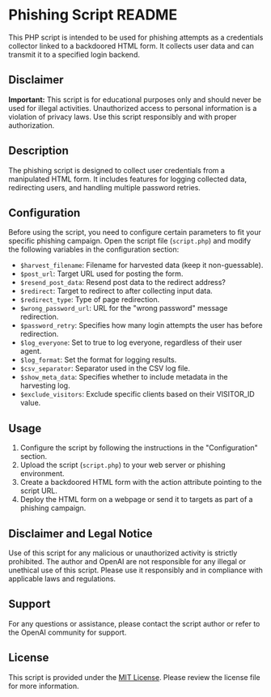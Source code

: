 # Phishing Script README

This PHP script is intended to be used for phishing attempts as a credentials collector linked to a backdoored HTML form. It collects user data and can transmit it to a specified login backend.

## Disclaimer

**Important:** This script is for educational purposes only and should never be used for illegal activities. Unauthorized access to personal information is a violation of privacy laws. Use this script responsibly and with proper authorization.

## Description

The phishing script is designed to collect user credentials from a manipulated HTML form. It includes features for logging collected data, redirecting users, and handling multiple password retries.

## Configuration

Before using the script, you need to configure certain parameters to fit your specific phishing campaign. Open the script file (`script.php`) and modify the following variables in the configuration section:

- `$harvest_filename`: Filename for harvested data (keep it non-guessable).
- `$post_url`: Target URL used for posting the form.
- `$resend_post_data`: Resend post data to the redirect address?
- `$redirect`: Target to redirect to after collecting input data.
- `$redirect_type`: Type of page redirection.
- `$wrong_password_url`: URL for the "wrong password" message redirection.
- `$password_retry`: Specifies how many login attempts the user has before redirection.
- `$log_everyone`: Set to true to log everyone, regardless of their user agent.
- `$log_format`: Set the format for logging results.
- `$csv_separator`: Separator used in the CSV log file.
- `$show_meta_data`: Specifies whether to include metadata in the harvesting log.
- `$exclude_visitors`: Exclude specific clients based on their VISITOR_ID value.

## Usage

1. Configure the script by following the instructions in the "Configuration" section.
2. Upload the script (`script.php`) to your web server or phishing environment.
3. Create a backdoored HTML form with the action attribute pointing to the script URL.
4. Deploy the HTML form on a webpage or send it to targets as part of a phishing campaign.

## Disclaimer and Legal Notice

Use of this script for any malicious or unauthorized activity is strictly prohibited. The author and OpenAI are not responsible for any illegal or unethical use of this script. Please use it responsibly and in compliance with applicable laws and regulations.

## Support

For any questions or assistance, please contact the script author or refer to the OpenAI community for support.

## License

This script is provided under the [MIT License](https://opensource.org/licenses/MIT). Please review the license file for more information.
